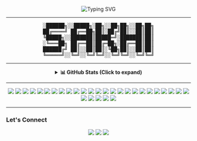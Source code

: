 
<!-- PROFILE README FOR: PandaTGOS / Sakhi Saswat Panda -->

<p align="center">
  <img src="https://readme-typing-svg.herokuapp.com?font=Fira+Code&size=25&pause=1000&center=true&vCenter=true&width=435&lines=Hi+%F0%9F%91%8B%2C+I'm+Sakhi+Saswat+Panda;Welcome+to+my+Profile+!" alt="Typing SVG" />
</p>

---

<pre align="center">
░██████╗░░█████╗░██╗░░██╗██╗░░██╗██╗
██╔════╝ ██╔══██╗██║░██╔╝██║░░██║██║
╚█████╗░░███████║█████═╝░███████║██║
░╚═══██╗ ██╔══██║██╔═██╗░██╔══██║██║
██████╔╝ ██║░░██║██║░╚██╗██║░░██║██║
╚═════╝░░╚═╝░░╚═╝╚═╝░░╚═╝╚═╝░░╚═╝╚═╝
</pre>

---

<details align="center">
  <summary><strong>📊 GitHub Stats (Click to expand)</strong></summary>
  <br />
  <div align="center">
    <img src="https://github-readme-stats.vercel.app/api?username=PandaTGOS&show_icons=true&theme=tokyonight&hide_border=true" />
    <img src="https://github-readme-streak-stats.herokuapp.com/?user=PandaTGOS&theme=tokyonight&hide_border=true" />
  </div>
</details>

---

<p align="center">
  <!-- OS & Editor -->
  <img src="https://img.shields.io/badge/macOS-000000?style=for-the-badge&logo=apple&logoColor=white">
  <img src="https://img.shields.io/badge/Unix-FCC624?style=for-the-badge&logo=unix&logoColor=black">
  <img src="https://img.shields.io/badge/VS_Code-007ACC?style=for-the-badge&logo=visual-studio-code&logoColor=white">

  <!-- Languages -->
  <img src="https://img.shields.io/badge/Java-007396?style=for-the-badge&logo=java&logoColor=white">
  <img src="https://img.shields.io/badge/C-00599C?style=for-the-badge&logo=c&logoColor=white">
  <img src="https://img.shields.io/badge/C++-00599C?style=for-the-badge&logo=c%2B%2B&logoColor=white">
  <img src="https://img.shields.io/badge/Python-3776AB?style=for-the-badge&logo=python&logoColor=white">
  <img src="https://img.shields.io/badge/TypeScript-3178C6?style=for-the-badge&logo=typescript&logoColor=white">
  <img src="https://img.shields.io/badge/Go-00ADD8?style=for-the-badge&logo=go&logoColor=white">

  <!-- MERN Stack -->
  <img src="https://img.shields.io/badge/MongoDB-47A248?style=for-the-badge&logo=mongodb&logoColor=white">
  <img src="https://img.shields.io/badge/Express.js-000000?style=for-the-badge&logo=express&logoColor=white">
  <img src="https://img.shields.io/badge/React-20232A?style=for-the-badge&logo=react&logoColor=61DAFB">
  <img src="https://img.shields.io/badge/Node.js-339933?style=for-the-badge&logo=node.js&logoColor=white">

  <!-- Web Dev -->
  <img src="https://img.shields.io/badge/Next.js-000000?style=for-the-badge&logo=nextdotjs&logoColor=white">
  <img src="https://img.shields.io/badge/Tailwind_CSS-38B2AC?style=for-the-badge&logo=tailwind-css&logoColor=white">

  <!-- DevOps & Cloud -->
  <img src="https://img.shields.io/badge/Docker-2496ED?style=for-the-badge&logo=docker&logoColor=white">
  <img src="https://img.shields.io/badge/Kubernetes-326CE5?style=for-the-badge&logo=kubernetes&logoColor=white">
  <img src="https://img.shields.io/badge/AWS-232F3E?style=for-the-badge&logo=amazon-aws&logoColor=white">
  <img src="https://img.shields.io/badge/Jenkins-D24939?style=for-the-badge&logo=jenkins&logoColor=white">
  <img src="https://img.shields.io/badge/GitHub_Actions-2088FF?style=for-the-badge&logo=github-actions&logoColor=white">

  <!-- Data Science & AI -->
  <img src="https://img.shields.io/badge/Pandas-150458?style=for-the-badge&logo=pandas&logoColor=white">
  <img src="https://img.shields.io/badge/TensorFlow-FF6F00?style=for-the-badge&logo=tensorflow&logoColor=white">
  <img src="https://img.shields.io/badge/PyTorch-EE4C2C?style=for-the-badge&logo=pytorch&logoColor=white">

  <!-- LLMs & GenAI -->
  <img src="https://img.shields.io/badge/OpenAI-412991?style=for-the-badge&logo=openai&logoColor=white">
  <img src="https://img.shields.io/badge/Hugging_Face-FFBF00?style=for-the-badge&logo=huggingface&logoColor=black">
  <img src="https://img.shields.io/badge/LLM_Dev-000000?style=for-the-badge&logo=cohere&logoColor=white">
  <img src="https://img.shields.io/badge/Transformers-FF6F00?style=for-the-badge&logo=transformers&logoColor=white">
  <img src="https://img.shields.io/badge/LangChain-000000?style=for-the-badge&logo=langchain&logoColor=white">

  <!-- Career & Community -->
  <img src="https://img.shields.io/badge/LeetCode-FFA116?style=for-the-badge&logo=leetcode&logoColor=black">
  <img src="https://img.shields.io/badge/Stack_Overflow-F58025?style=for-the-badge&logo=stack-overflow&logoColor=white">
</p>

---

### Let's Connect

<p align="center">
  <a href="https://linkedin.com/in/sakhi-saswat-panda"><img src="https://img.shields.io/badge/LinkedIn-blue?style=for-the-badge&logo=linkedin"></a>
  <a href="mailto:sakhisaswatpanda@gmail.com"><img src="https://img.shields.io/badge/Email-red?style=for-the-badge&logo=gmail"></a>
  <a href="https://instagram.com/rizzy._.catto"><img src="https://img.shields.io/badge/Instagram-E4405F?style=for-the-badge&logo=instagram&logoColor=white"></a>
</p>
